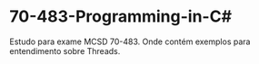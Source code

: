 # 70-483-Programming-in-C#
Estudo para exame MCSD 70-483. Onde contém exemplos para entendimento sobre Threads.
